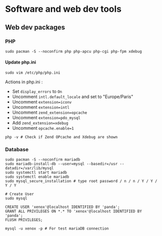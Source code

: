 # Software and web dev tools

## Web dev packages

### PHP
```shell
sudo pacman -S --noconfirm php php-apcu php-cgi php-fpm xdebug
```

#### Update php.ini
```shell
sudo vim /etc/php/php.ini
```
Actions in php.ini :
- Set `display_errors` to `On`
- Uncomment `intl.default_locale` and set to "Europe/Paris"
- Uncomment `extension=iconv`
- Uncomment `extension=intl`
- Uncomment `zend_extension=opcache`
- Uncomment `extension=pdo_mysql`
- Add `zend_extension=xdebug`
- Uncomment `opcache.enable=1`

```shell
php -v # Check if Zend OPcache and Xdebug are shown
```

### Database
```shell
sudo pacman -S --noconfirm mariadb
sudo mariadb-install-db --user=mysql --basedir=/usr --datadir=/var/lib/mysql
sudo systemctl start mariadb
sudo systemctl enable mariadb
sudo mysql_secure_installation # type root password / n / n / Y / Y / Y / Y

# Create User
sudo mysql

CREATE USER 'xenox'@localhost IDENTIFIED BY 'panda';
GRANT ALL PRIVILEGES ON *.* TO 'xenox'@localhost IDENTIFIED BY 'panda';
FLUSH PRIVILEGES;

mysql -u xenox -p # For test mariaDB connection
```
